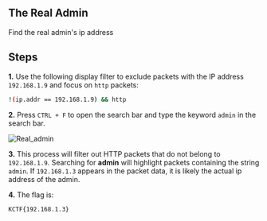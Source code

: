 
## The Real Admin

Find the real admin's ip address

## Steps

**1.** Use the following display filter to exclude packets with the IP address `192.168.1.9` and focus on `http` packets:

```bash
!(ip.addr == 192.168.1.9) && http
```

**2.** Press `CTRL + F` to open the search bar and type the keyword `admin` in the search bar.

![Real_admin](https://github.com/user-attachments/assets/928401a2-8203-4327-8a10-a39f1e1c2f06)

**3.** This process will filter out HTTP packets that do not belong to `192.168.1.9`. Searching for **admin** will highlight packets containing the string `admin`. If `192.168.1.3` appears in the packet data, it is likely the actual ip address of the admin.

**4.** The flag is:

```bash
KCTF{192.168.1.3}
```





